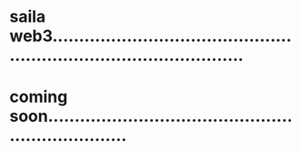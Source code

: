 # saila web3.........................................................................................
# coming soon....................................................................
